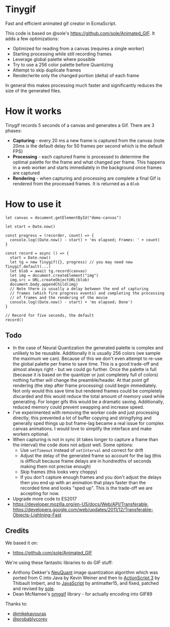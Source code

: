 # Tinygif

Fast and efficient animated gif creator in EcmaScript.

This code is based on @sole's https://github.com/sole/Animated_GIF. It adds a few optimizations:

* Optimized for reading from a canvas (requires a single worker)
* Starting processing while still recording frames
* Leverage global palette where possible
* Try to use a 256 color palette before Quantizing
* Attempt to skip duplicate frames
* Render/write only the changed portion (delta) of each frame

In general this makes processing much faster and significantly reduces the size of the generated files.

# How it works

Tinygif records 5 seconds of a canvas and generates a Gif. There are 3 phases:

* **Capturing** - every 20 ms a new frame is captured from the canvas (note 20ms is the default delay for 50 frames per second which is the default FPS)
* **Processing** - each captured frame is processed to determine the optimal palette for the frame and what changed per frame. This happens in a web worker and starts immediately in the background once frames are captured
* **Rendering** - when capturing and processing are complete a final Gif is rendered from the processed frames. It is returned as a `Blob`

# How to use it

```
let canvas = document.getElementById("demo-canvas")

let start = Date.now()

const progress = (recorder, count) => {
  console.log((Date.now() - start) + 'ms elapsed; Frames: ' + count)
}

const record = async () => {
  start = Date.now()
  let tg = new Tinygif({}, progress) // you may need new Tinygif.default(...)
  let blob = await tg.record(canvas)
  let img = document.createElement("img")
  img.src = URL.createObjectURL(blob)
  document.body.appendChild(img)
  // Note there is usually a delay between the end of capturing
  // frames (which fire progress events) and completing the processing
  // of frames and the rendering of the movie
  console.log((Date.now() - start) + 'ms elapsed; Done')
}

// Record for five seconds, the default
record()
```

## Todo

* In the case of Neural Quantization the generated palette is complex and unlikely to be reusable. Additionally it is usually 256 colors (we sample the maximum we can). Because of this we don't even attempt to re-use the global palette per frame to save time. This is a good trade-off and almost always right - but we could go further. Once the palette is full (because it is based on the quantizer or just completely full of colors) nothing further will change the preamble/header. At that point gif rendering (the step after frame processing) could begin immediately. Not only would this save time but rendered frames could be completely discarded and this would reduce the total amount of memory used while generating. For longer gifs this would be a dramatic saving. Additionally, reduced memory could prevent swapping and increase speed.
* I've experimented with removing the worker code and just processing directly; this prevented a lot of buffer copying and stringifying and generally sped things up but frame-lag became a real issue for complex canvas animations. I would love to simplify the interface and make workers optional.
* When capturing is not in sync (it takes longer to capture a frame than the interval) the code does not adjust well. Some options:
    - Use `setTimeout` instead of `setInterval` and correct for drift
    - Adjust the delay of the generated frame so account for the lag (this is difficult because frame delays are in hundredths of seconds making them not precise enough)
    - Skip frames (this looks very choppy)
    - If you don't capture enough frames and you don't adjust the delays then you end up with an animation that plays faster than the recorded time and looks "sped up". This is the trade-off we are accepting for now.
* Upgrade more code to ES2017
* https://developer.mozilla.org/en-US/docs/Web/API/Transferable, https://developers.google.com/web/updates/2011/12/Transferable-Objects-Lightning-Fast

## Credits

We based it on:

* https://github.com/sole/Animated_GIF

We're using these fantastic libraries to do GIF stuff:

* Anthony Dekker's [NeuQuant](http://members.ozemail.com.au/~dekker/NEUQUANT.HTML) image quantization algorithm which was ported from C into Java by Kevin Weiner and then to [ActionScript 3](http://www.bytearray.org/?p=93) by Thibault Imbert, and to [JavaScript](http://antimatter15.com/wp/2010/07/javascript-to-animated-gif/) by antimatter15, and fixed, patched and revised by [sole](http://soledadpenades.com).
* Dean McNamee's [omggif](https://github.com/deanm/omggif) library - for actually encoding into GIF89

Thanks to:

* [@mikekavouras](https://github.com/mikekavouras)
* [@probablycorey](https://github.com/probablycorey)

[npm-image]: https://img.shields.io/npm/v/tinygif.svg
[npm-url]: https://npmjs.org/package/tinygif
